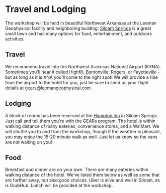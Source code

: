 # Travel and Lodging

The workshop will be held in beautiful Northwest Arkansas at the Leeman Geophysical facility
and neighboring building. [Siloam Springs](https://en.wikipedia.org/wiki/Siloam_Springs,_Arkansas)
is a great small town and has many options for food, entertainment, and outdoors activities.

## Travel
We recommend travel into the Northwest Araknsas National Airport (KXNA). Sometimes you'll hear
it called Highfill, Bentonville, Rogers, or Fayetteville - but as long as it is XNA you'll come
to the right spot! We will provide a ride from the airport to the hotel for you, just be sure
to send us your flight details at gears@leemangeophysical.com.

## Lodging
A block of rooms has been reserved at the [Hampton Inn](https://www.hilton.com/en/hotels/fyvsshx-hampton-siloam-springs/)
in Siloam Springs. Just call and tell them you're with the GEARs program. The hotel is within
walking distance of many eateries, convenience stores, and a WalMart. We will shuttle you to
and from the workshop, though if the weather is pleasant, you may enjoy the 15-20 minute walk
as well. Just let us know so the vans are not waiting on you!

## Food
Breakfast and dinner are on your own. There are many eateries within walking distance of the
hotel. We've listed them below as well as some that are further away, but also good choices.
Uber is alive and well in Siloam, as is GrubHub. Lunch will be provided at the workshop.
